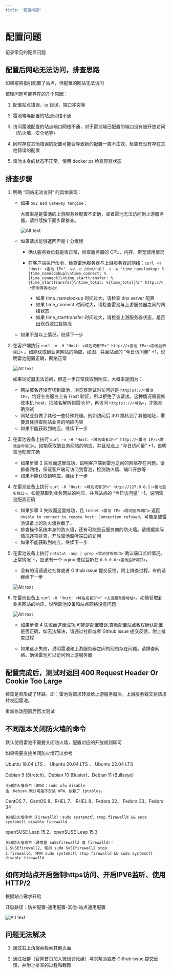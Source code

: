 ```yaml
---
title: "配置问题"
---
```


# 配置问题

记录常见的配置问题

## 配置后网站无法访问，排查思路

如果按照指引配置了站点，但配置的网站无法访问

梳理问题可能存在的几个原因：

1. 配置站点错误，ip 错误、端口冲突等

2. 雷池端与配置的站点网络不通

3. 访问雷池配置的站点端口网络不通，对于雷池端已配置的端口没有被开放访问（防火墙、安全组等）

4. 同时存在其他错误的配置可能会导致新的配置一直不生效，检查有没有存在其他错误的配置

5. 雷池本身的状态不正常，使用 docker ps 检查容器状态 

## 排查步骤

1. 明确 “网站无法访问” 的具体表现：

   - 如果 `502 Bad Gateway tengine`：

      大概率是是雷池的上游服务器配置不正确，或者雷池无法访问到上游服务器，请继续按下面步骤排查。

      ![Alt text](/images/docs/guide_config/tengine_502.png)

   - 如果请求能够返回但是十分缓慢

     - 确认服务器负载是否正常，检查服务器的 CPU、内存、带宽使用情况

     - 在客户端执行命令，检查雷池服务器与上游服务器的网络：`curl -H "Host: <雷池 IP>" -vv -o /dev/null -s -w 'time_namelookup: %{time_namelookup}\ntime_connect: %{time_connect}\ntime_starttransfer: %{time_starttransfer}\ntime_total: %{time_total}\n' http://<上游服务器地址>`

       - 如果 time_namelookup 时间过大，请检查 dns server 配置
       - 如果 time_connect 时间过大，请检查雷池与上游服务器之间的网络状态
       - 如果 time_starttransfer 时间过大，请检查上游服务器状态，是否出现资源过载情况

   - 如果不是以上情况，继续下一步

2. 在客户端执行 `curl -v -H "Host: <域名或者IP>" http://<雷池 IP>:<雷池监听端口>` 。如能获取到业务网站的响应，如图，并且站点的 “今日访问量” +1，说明雷池配置正确，网络正常

   ![Alt text](/images/docs/guide_config/check_the_site1.png)

   如果浏览器无法访问，但这一步正常获取到响应，大概率是因为：

     - 网站域名还没有切到雷池，浏览器测试时访问的是 `http(s)://<雷池 IP>`，恰好业务服务上有 Host 验证，所以拒绝了该请求。这种情况需要修改本机 host，把域名解析到雷池 IP，再访问 `http(s)://<域名>`，才能准确测试
     - 网站业务做了其他一些特殊处理。例如访问后 301 跳转到了其他地址，需要具体排查网站业务的响应内容
     - 如果不能获取到响应，继续下一步

3. 在雷池设备上执行 `curl -v -H "Host: <域名或者IP>" http://<雷池 IP>:<雷池监听端口>`。如能获取到业务网站的响应，并且站点上 “今日访问量” +1，说明雷池配置正确

   - 如果步骤 2 失败而这里成功，说明客户端到雷池之间的网络存在问题。请排查网络，保证客户端可访问到雷池，检测防火墙、端口开放等
   - 如果不能获取到响应，继续下一步

4. 在雷池设备上执行 `curl -H "Host: <域名或者IP>" http://127.0.0.1:<雷池监听端口>`。如能获取到业务网站的响应，并且站点的 “今日访问量” +1，说明雷池配置正确

   - 如果步骤 3 失败而这里成功，且 `telnet <雷池 IP> <雷池监听端口>` 返回 `Unable to connect to remote host: Connection refused`，可能是被雷池设备上的防火墙拦截了。
   - 排查操作系统本身的防火墙，还有可能是云服务商的防火墙。请根据实际情况逐项排查，开放雷池监听端口的访问
   - 如果不能获取到响应，继续下一步

5. 在雷池设备上执行 `netstat -anp | grep <雷池监听端口>` 确认端口监听情况。正常情况下，应该有一个 nginx 进程监听在 `0.0.0.0:<雷池监听端口>`。

   - 没有的话请通过社群或者 Github issue 提交反馈，附上排查过程。有的话继续下一步

   ![Alt text](/images/docs/guide_config/check_listen_port.png)

6. 在雷池设备上 `curl -H "Host: <域名或者IP>" <上游服务器地址>`。如能获取到业务网站的响应，说明雷池设备和站点网络没有问题

   ![Alt text](/images/docs/guide_config/check_the_site2.png)

   - 如果步骤 4 失败而这里成功,可能是配置错误,查看配置站点教程确认配置是否正确，如无法解决，请通过社群或者 Github issue 提交反馈，附上排查过程

   - 如果这步失败，说明雷池和上游服务器之间的网络存在问题。请排查网络，确保雷池可以访问到上游服务器

## 配置完成后，测试时返回 400 Request Header Or Cookie Too Large

检查是否形成了环路，即：雷池将请求转发给上游服务器后，上游服务器又将请求转发回雷池。

重新修改配置后再次测试

## 不同版本关闭防火墙的命令
   
默认使用雷池不需要关闭防火墙，配置对应的开放规则即可 

如果需要直接关闭防火墙可以参考

Ubuntu 18.04 LTS 、 Ubuntu 20.04 LTS 、 Ubuntu 22.04 LTS

Debian 9 (Stretch)、Debian 10 (Buster)、Debian 11 (Bullseye)
```
关闭防火墙命令（UFW）：sudo ufw disable
注：Debian 默认可能不安装 UFW，依赖于 iptables。
```

CentOS 7、CentOS 8、RHEL 7、 RHEL 8、Fedora 32、 Fedora 33、Fedora 34
```
关闭防火墙命令（Firewalld）：sudo systemctl stop firewalld && sudo systemctl disable firewalld
```
openSUSE Leap 15.2、openSUSE Leap 15.3
```
关闭防火墙命令（通常是 SuSEfirewall2 或 firewalld）：
1.SuSEfirewall2, 使用 sudo SuSEfirewall2 stop
2.firewalld, 使用 sudo systemctl stop firewalld && sudo systemctl disable firewalld
```

## 如何对站点开启强制https访问、开启IPV6监听、使用HTTP/2

根据站点需求开启

开启路径：防护配置-通用配置-其他-站点通用配置 

 ![Alt text](/images/docs/guide_config/check_the_site3.png)


## 问题无法解决

1. 通过右上角搜索检索其他页面

2. 通过社群（官网首页加入微信讨论组）寻求帮助或者 Github issue 提交反馈，并附上排查的过程和截图
